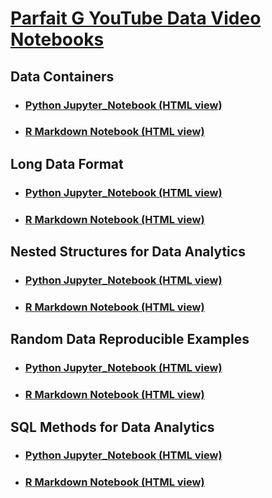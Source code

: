 # [Parfait G YouTube Data Video Notebooks](https://www.youtube.com/channel/UC7tG4vrXZNsHstGeVeB7w9w/videos)

## Data Containers
- ### [Python Jupyter_Notebook (HTML view)](https://raw.githack.com/ParfaitG/DATA_VIDEOS/main/Python_Notebooks/Data-Containers-in-Pandas.html)
- ### [R Markdown Notebook (HTML view)](https://raw.githack.com/ParfaitG/DATA_VIDEOS/main/R_Notebooks/Data-Containers-in-R.nb.html)

## Long Data Format
- ### [Python Jupyter_Notebook (HTML view)](https://raw.githack.com/ParfaitG/DATA_VIDEOS/main/Python_Notebooks/Long-Data-Format-in-Python-Pandas.html)
- ### [R Markdown Notebook (HTML view)](https://raw.githack.com/ParfaitG/DATA_VIDEOS/main/R_Notebooks/Long-Data-Format-in-R.nb.html)

## Nested Structures for Data Analytics
- ### [Python Jupyter_Notebook (HTML view)](https://raw.githack.com/ParfaitG/DATA_VIDEOS/main/Python_Notebooks/Nested-Structures-for-Data-Analytics-Pandas.html)
- ### [R Markdown Notebook (HTML view)](https://raw.githack.com/ParfaitG/DATA_VIDEOS/main/R_Notebooks/Nested-Structures-for-Data-Analytics-R.nb.html)

## Random Data Reproducible Examples
- ### [Python Jupyter_Notebook (HTML view)](https://raw.githack.com/ParfaitG/DATA_VIDEOS/main/Python_Notebooks/Random-Data-Reproducible-Example_Py.html)
- ### [R Markdown Notebook (HTML view)](https://raw.githack.com/ParfaitG/DATA_VIDEOS/main/R_Notebooks/Random-Data-Reproducible-Example-R.nb.html)

## SQL Methods for Data Analytics
- ### [Python Jupyter_Notebook (HTML view)](https://raw.githack.com/ParfaitG/DATA_VIDEOS/main/Python_Notebooks/SQL-Methods-for-Data-Analytics-Python.html)
- ### [R Markdown Notebook (HTML view)](https://raw.githack.com/ParfaitG/DATA_VIDEOS/main/R_Notebooks/SQL-Methods-for-Data-Analytics-R.nb.html)

